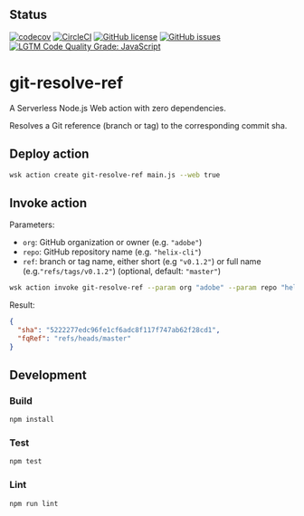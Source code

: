 ## Status
[![codecov](https://img.shields.io/codecov/c/github/adobe/git-resolve-ref.svg)](https://codecov.io/gh/adobe/git-resolve-ref)
[![CircleCI](https://img.shields.io/circleci/project/github/adobe/git-resolve-ref.svg)](https://circleci.com/gh/adobe/git-resolve-ref)
[![GitHub license](https://img.shields.io/github/license/adobe/git-resolve-ref.svg)](https://github.com/adobe/git-resolve-ref/blob/master/LICENSE.txt)
[![GitHub issues](https://img.shields.io/github/issues/adobe/git-resolve-ref.svg)](https://github.com/adobe/git-resolve-ref/issues)
[![LGTM Code Quality Grade: JavaScript](https://img.shields.io/lgtm/grade/javascript/g/adobe/git-resolve-ref.svg?logo=lgtm&logoWidth=18)](https://lgtm.com/projects/g/adobe/git-resolve-ref)

# git-resolve-ref

A Serverless Node.js Web action with zero dependencies.

Resolves a Git reference (branch or tag) to the corresponding commit sha.

## Deploy action

```bash
wsk action create git-resolve-ref main.js --web true
```

## Invoke action

Parameters:

- `org`: GitHub organization or owner (e.g. `"adobe"`)
- `repo`: GitHub repository name (e.g. `"helix-cli"`)
- `ref`: branch or tag name, either short (e.g  `"v0.1.2"`) or full name (e.g.`"refs/tags/v0.1.2"`) (optional, default: `"master"`)

```bash
wsk action invoke git-resolve-ref --param org "adobe" --param repo "helix-cli" --param ref "master" --result
```

Result:

```json
{
  "sha": "5222277edc96fe1cf6adc8f117f747ab62f28cd1",
  "fqRef": "refs/heads/master"
}
```

## Development

### Build

```bash
npm install
```

### Test

```bash
npm test
```

### Lint

```bash
npm run lint
```
